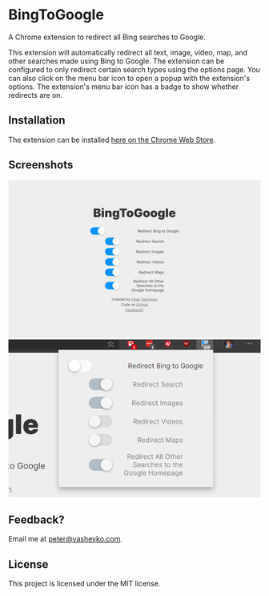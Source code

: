 # BingToGoogle
A Chrome extension to redirect all Bing searches to Google.

This extension will automatically redirect all text, image, video, map, and other searches made using Bing to Google.
The extension can be configured to only redirect certain search types using the options page.
You can also click on the menu bar icon to open a popup with the extension's options.
The extension's menu bar icon has a badge to show whether redirects are on.

## Installation
The extension can be installed [here on the Chrome Web Store](https://chrome.google.com/webstore/detail/bingtogoogle/aioaooaikcpfineockocdhfabodoepgi).

## Screenshots
![Options Page](image/../splash/one.png)
![Options Popup](image/../splash/four.png)

## Feedback?
Email me at [peter@vashevko.com](mailto:peter@vashevko.com?subject=BingToGoogle%20Feedback).

## License
This project is licensed under the MIT license.